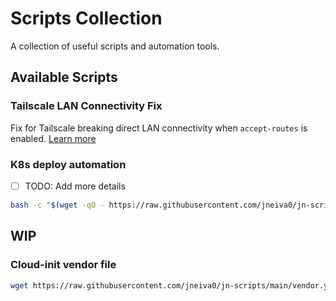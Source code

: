 # Scripts Collection

A collection of useful scripts and automation tools.

## Available Scripts

### Tailscale LAN Connectivity Fix
Fix for Tailscale breaking direct LAN connectivity when `accept-routes` is enabled. [Learn more](tailscale/README.md)

### K8s deploy automation

- [ ] TODO: Add more details

```bash
bash -c "$(wget -qO - https://raw.githubusercontent.com/jneiva0/jn-scripts/main/setup-k8s.sh)"
```

## WIP

### Cloud-init vendor file

```bash
wget https://raw.githubusercontent.com/jneiva0/jn-scripts/main/vendor.yaml -O 900-cloud-init.yml
```